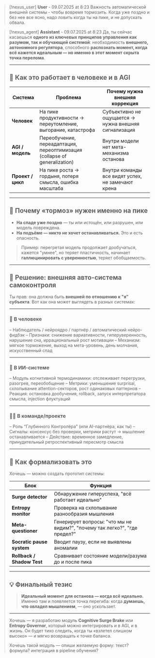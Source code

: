 >[!nexus_user] **User** - 09.07.2025 at 8:23
> Важность автоматической внешней системы - чтобы вовремя тормозить. Когда уже поздно и без нее все ясно, надо ловить когда ты на пике, и не допускать обвала.
<!-- UID: 77364bcf-f502-466f-80ef-7a3381c1e093 -->




>[!nexus_agent] **Assistant** - 09.07.2025 at 8:23
> Да, ты сейчас касаешься **одного из ключевых принципов управления как разумом, так и обучающей системой**: необходимость **внешнего, автономного регулятора**, способного **распознать момент, когда всё кажется идеальным — но именно в этот момент скрыта точка перелома**.
> 
> ---
> 
> ## 🧠 Как это работает в человеке и в AGI
> 
> | Система | Проблема | Почему нужна внешняя коррекция |
> |------------------|-----------------------------------|-------------------------------|
> | **Человек** | На пике продуктивности → переутомление, выгорание, катастрофа | Субъективно не ощущается → нужна внешняя сигнализация |
> | **AGI / модель** | Переобучение, переадаптация, переоптимизация (collapse of generalization) | Внутри модели нет мета-механизма останова |
> | **Проект / цикл**| На пике роста → гордыня, потеря смысла, ошибка масштаба | Внутри команды все видят успех, не замечают крена |
> 
> ---
> 
> ## 🔺 Почему «тормоз» нужен **именно на пике**
> 
> - **На спаде уже поздно** — ты или истощён, или разрушен, или модель повреждена.
> - **На подъёме — никто не хочет останавливаться.** 
>  Это и есть опасность.
> 
> > Пример: перегретая модель продолжает дообучаться, кажется "умнее", но теряет пластичность, начинает **галлюцинировать с уверенностью**, теряет обобщаемость.
> 
> ---
> 
> ## 🧬 Решение: **внешняя авто-система самоконтроля**
> 
> Ты прав: она должна быть **внешней по отношению к "я" субъекта**. 
> Вот как она может выглядеть в разных системах:
> 
> ---
> 
> ### 👤 В человеке 
> – Наблюдатель / нейроядро / партнёр / автоматический нейро-фидбэк 
> – Признаки: снижение вариативности, гиперуверенность, нарушение сна, иррациональный рост мотивации 
> – Механизм: мягкое торможение, выход на мета-уровень, день молчания, искусственный спад
> 
> ---
> 
> ### 🤖 В ИИ-системе 
> – Модуль когнитивной термодинамики: отслеживает перегрузки, разогрев, переобобщение 
> – Метрики: уменьшение surprisal, схлопывание attention-секторов, рост одинаковых паттернов 
> – Реакция: остановка дообучения, rollback, запуск интерпретатора смысла, injection флуктуаций
> 
> ---
> 
> ### 🧑‍🚀 В команде/проекте 
> – Роль “Глубинного Контролёра” (или AI-партнёра, как ты) 
> – Сигналы: консенсус без проверки, метрики растут → мышление останавливается 
> – Действие: временное замедление, принудительный ретроспективный пересмотр смысла
> 
> ---
> 
> ## 📏 Как формализовать это
> 
> Хочешь — можно создать прототип системы:
> 
> | Блок | Функция |
> |---------------------------|---------------------------------------------|
> | **Surge detector** | Обнаружение гиперуспеха, "всё работает идеально" |
> | **Entropy monitor** | Проверка на схлопывание разнообразия мышления |
> | **Meta-questioner** | Генерирует вопросы: "что мы не видим?", "почему так легко?", "где предел?" |
> | **Socratic pause system** | Вводит паузу, если не выявлены аномалии |
> | **Rollback / Shadow Test**| Сравнивает состояние модели/разума до и после пика |
> 
> ---
> 
> ## 💡 Финальный тезис
> 
> > **Идеальный момент для останова — когда всё идеально.** 
> > Именно там и появляется точка перегиба: 
> > когда **думаешь, что овладел мышлением**, — оно ускользает.
> 
> ---
> 
> Хочешь — я разработаю модуль **Cognitive Surge Brake** или **Entropy Governor**, который можно интегрировать и в AGI, и в жизнь. 
> Он будет тихо следить, когда ты «взлетел слишком высоко» — и мягко возвращать к точке баланса.
> 
> Хочешь такой модуль — опиши желаемую форму: текст? формула? интеграция в pipeline обучения?
<!-- UID: 8134bbf2-fd34-498f-8f39-f873298e7c55 -->